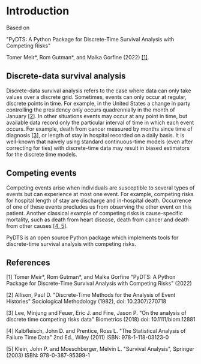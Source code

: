 # Introduction

Based on 

"PyDTS: A Python Package for Discrete-Time Survival Analysis with Competing Risks"

Tomer Meir\*, Rom Gutman\*, and Malka Gorfine (2022) [[1]](#1).

## Discrete-data survival analysis
Discrete-data survival analysis refers to the case where data can only take values over a discrete grid. Sometimes, events can only occur at regular, discrete points in time. For example, in the United States a change in party controlling the presidency only occurs quadrennially in the month of January [[2]](#2). In other situations events may occur at any point in time, but available data record only the particular interval of time in which each event occurs. For example, death from cancer measured by months since time of diagnosis [[3]](#3), or length of stay in hospital recorded on a daily basis. It is well-known that naively using standard continuous-time models (even after correcting for ties) with discrete-time data may result in biased estimators for the discrete time models.

## Competing events

Competing events arise when individuals are susceptible to several types of events but can experience at most one event. For example, competing risks for hospital length of stay are discharge and in-hospital death. Occurrence of one of these events precludes us from observing the other event on this patient. Another classical example of competing risks is cause-specific mortality, such as death from heart disease, death from cancer and death from other causes [[4, 5]](#4#5). 


PyDTS is an open source Python package which implements tools for discrete-time survival analysis with competing risks.


## References
<a id="1">[1]</a> 
Tomer Meir\*, Rom Gutman\*, and Malka Gorfine 
"PyDTS: A Python Package for Discrete-Time Survival Analysis with Competing Risks"
(2022)

<a id="2">[2]</a> 
Allison, Paul D.
"Discrete-Time Methods for the Analysis of Event Histories"
Sociological Methodology (1982),
doi: 10.2307/270718

<a id="3">[3]</a> 
Lee, Minjung and Feuer, Eric J. and Fine, Jason P.
"On the analysis of discrete time competing risks data"
Biometrics (2018)
doi: 10.1111/biom.12881

<a id="4">[4]</a> 
Kalbfleisch, John D. and Prentice, Ross L.
"The Statistical Analysis of Failure Time Data" 2nd Ed.,
Wiley (2011)
ISBN: 978-1-118-03123-0

<a id="5">[5]</a> 
Klein, John P. and Moeschberger, Melvin L.
"Survival Analysis",
Springer (2003)
ISBN: 978-0-387-95399-1
